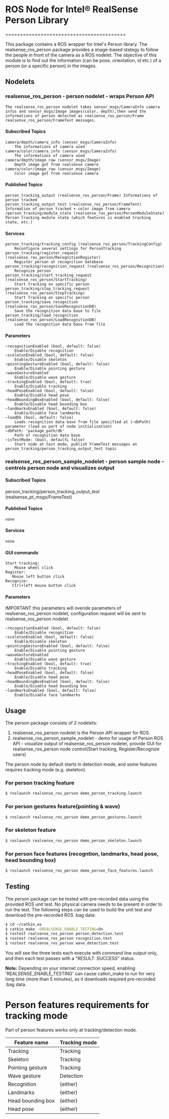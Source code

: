 # ROS Node for Intel® RealSense Person Library
=========================================

This package contains a ROS wrapper for Intel's Person library.
The realsense_ros_person package provides a image-based stategy to follow the 
people in front of the camera as a ROS nodelet. The objective of this module is
to find out the information (can be pose, orientation, id etc.) of a person (or a specific person)
in the images.

## Nodelets

### realsense_ros_person - person nodelet - wraps Person API
    The realsense_ros_person nodelet takes sensor_msgs/CameraInfo camera infos and sensor_msgs/Image images(color, depth),then send the informations of person detected as realsense_ros_person/Frame realsense_ros_person/FrameTest messages.

#### Subscribed Topics
    camera/depth/camera_info (sensor_msgs/CameraInfo)
        The informations of camera used
    camera/color/camera_info (sensor_msgs/CameraInfo)
        The informations of camera used
    camera/depth/image_raw (sensor_msgs/Image)
        Depth image got from realsense camera
    camera/color/image_raw (sensor_msgs/Image)
        Color image got from realsense camera

#### Published Topics
    person_tracking_output (realsense_ros_person/Frame) Informations of person tracked
    person_tracking_output_test (realsense_ros_person/FrameTest) Information of person tracked + color image from camera
    /person_tracking/module_state (realsense_ros_person/PersonModuleState) Person tracking module state (which features is enabled tracking state, etc.)

#### Services
    person_tracking/tracking_config (realsense_ros_person/TrackingConfig)
        Reconfigure several settings for PersonTracking
    person_tracking/register_request (realsense_ros_person/RecognitionRegister)
        Register person at recognition database
    person_tracking/recognition_request (realsense_ros_person/Recognition)
        Recognize person
    person_tracking/start_tracking_request (realsense_ros_person/StartTracking)
        Start tracking on specific person
    person_tracking/stop_tracking_request (realsense_ros_person/StopTracking)
        Start tracking on specific person
    person_tracking/save_recognition (realsense_ros_person/SaveRecognitionDB)
        Save the recognition data base to file
    person_tracking/load_recognition (realsense_ros_person/LoadRecognitionDB)
        Load the recognition data base from file

#### Parameters
    ~recognitionEnabled (bool, default: false)
        Enable/Disable recognition
    ~sceletonEnabled (bool, default: false)
        Enable/Disable skeleton
    ~pointingGestureEnabled (bool, default: false)
        Enable/Disable pointing gesture
    ~waveGestureEnabled
        Enable/Disable wave gesture
    ~trackingEnabled (bool, default: true)
        Enable/Disable tracking
    ~headPoseEnabled (bool, default: false)
        Enable/Disable head pose
    ~headBoundingBoxEnabled (bool, default: false)
        Enable/Disable head bounding box
    ~landmarksEnabled (bool, default: false)
        Enable/Disable face landmarks
    ~loadDb (bool, default: false)
        Loads recognition data base from file specified at (~dbPath) parameter (load as part of node initialization)
    ~dbPath: 'package_path/db'
        Path of recognition data base
    ~isTestMode: (bool, defaultL false)
        Start node at test mode, publish FrameTest messages on person_tracking/person_tracking_output_test topic

### realsense_ros_person_sample_nodelet - person sample node - controls person node and visualizes output

#### Subscribed Topics
   person_tracking/person_tracking_output_test (realsense_pt_msgs/FrameTest)

#### Published Topics
    none

#### Services
    none

#### GUI commands
    Start tracking:
        Mouse wheel click
    Register:
       Mouse left button click
    Recognize:
       Ctrl+left mouse button click

#### Parameters
IMPORTANT this parameters will overide parameters of realsense_ros_person nodelet,
configuration request will be sent to realsense_ros_person nodelet

    ~recognitionEnabled (bool, default: false)
        Enable/Disable recognition
    ~sceletonEnabled (bool, default: false)
        Enable/Disable skeleton
    ~pointingGestureEnabled (bool, default: false)
        Enable/Disable pointing gesture
    ~waveGestureEnabled
        Enable/Disable wave gesture
    ~trackingEnabled (bool, default: true)
        Enable/Disable tracking
    ~headPoseEnabled (bool, default: false)
        Enable/Disable head pose
    ~headBoundingBoxEnabled (bool, default: false)
        Enable/Disable head bounding box
    ~landmarksEnabled (bool, default: false)
        Enable/Disable face landmarks

## Usage
The person package consists of 2 nodelets:

1. realsense_ros_person nodelet is the Person API wrapper for ROS.
2. realsense_ros_person_sample_nodelet - demo for usage of Person ROS API - visualize output of realsense_ros_person nodelet, provide GUI for realsense_ros_person node control(Start tracking, Register/Recognize users)

The person node by default starts in detection mode, and some features requires tracking mode (e.g. skeleton).

### For person tracking feature
```bash
$ roslaunch realsense_ros_person demo_person_tracking.launch
```

### For person gestures feature(pointing & wave)
```bash
$ roslaunch realsense_ros_person demo_person_gestures.launch
```

### For skeleton feature
```bash
$ roslaunch realsense_ros_person demo_person_skeleton.launch
```

### For person face features (recogntion, landmarks, head pose, head bounding box)
```bash
$ roslaunch realsense_ros_person demo_person_face_features.launch
  ```
## Testing

The person package can be tested with pre-recorded data using the provided ROS unit test.  No physical camera needs to be present in order to run the test.  The following steps can be used to build the unit test and download the pre-recorded ROS .bag data:

```bash
$ cd ~/catkin_ws
$ catkin_make -DREALSENSE_ENABLE_TESTING=On
$ rostest realsense_ros_person person_detection.test
$ rostest realsense_ros_person recognition.test
$ rostest realsense_ros_person wave_detection.test
```

You will see the three tests each execute with command line output only, and then each test passes with a "RESULT: SUCCESS" status.

**Note:** Depending on your internet connection speed, enabling 'REALSENSE_ENABLE_TESTING' can cause catkin_make to run for very long time (more than 5 minutes), as it downloads required pre-recorded .bag data.

# Person features requirements for tracking mode
Part of person features works only at tracking/detection mode.

|Feature name           |Tracking mode          |
|-----------------------|-----------------------|
|Tracking               |Tracking               |
|Skeleton               |Tracking               |
|Pointing gesture       |Tracking               |
|Wave gesture           |Detection              |
|Recognition            |(either)               |
|Landmarks              |(either)               |
|Head bounding box      |(either)               |
|Head pose              |(either)               |
